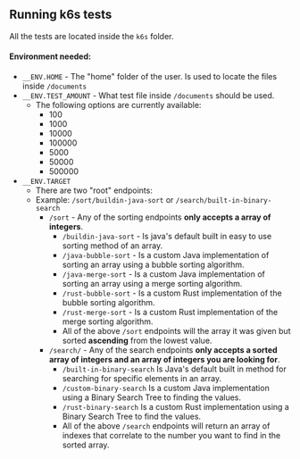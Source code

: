 ## Running k6s tests

All the tests are located inside the ``k6s`` folder.

#### Environment needed:
* ``__ENV.HOME`` - The "home" folder of the user. Is used to locate the files inside `/documents`
* ``__ENV.TEST_AMOUNT`` - What test file inside `/documents` should be used.
  * The following options are currently available:
    * 100
    * 1000
    * 10000
    * 100000
    * 5000
    * 50000
    * 500000
* ``__ENV.TARGET``
  * There are two "root" endpoints:
  * Example: ``/sort/buildin-java-sort`` or ``/search/built-in-binary-search``
    * ``/sort`` - Any of the sorting endpoints **only accepts a array of integers**.
      * ``/buildin-java-sort`` - Is java's default built in easy to use sorting method of an array.
      * ``/java-bubble-sort`` - Is a custom Java implementation of sorting an array using a bubble sorting algorithm.
      * ``/java-merge-sort`` - Is a custom Java implementation of sorting an array using a merge sorting algorithm.
      * ``/rust-bubble-sort`` - Is a custom Rust implementation of the bubble sorting algorithm.
      * ``/rust-merge-sort`` - Is a custom Rust implementation of the merge sorting algorithm.
      * All of the above ``/sort`` endpoints will the array it was given but sorted **ascending** from the lowest value.
    * ``/search/`` - Any of the search endpoints **only accepts a sorted array of integers and an array of integers you are looking for**.
      * ``/built-in-binary-search`` Is Java's default built in method for searching for specific elements in an array.
      * ``/custom-binary-search`` Is a custom Java implementation using a Binary Search Tree to finding the values.
      * ``/rust-binary-search`` Is a custom Rust implementation using a Binary Search Tree to find the values.
      * All of the above ``/search`` endpoints will return an array of indexes that correlate to the number you want to find in the sorted array.

